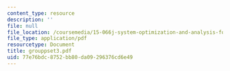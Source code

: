 ```yaml
---
content_type: resource
description: ''
file: null
file_location: /coursemedia/15-066j-system-optimization-and-analysis-for-manufacturing-summer-2003/77e76bdc8752bb80da09296376cd6e49_grouppset3.pdf
file_type: application/pdf
resourcetype: Document
title: grouppset3.pdf
uid: 77e76bdc-8752-bb80-da09-296376cd6e49
---
```

